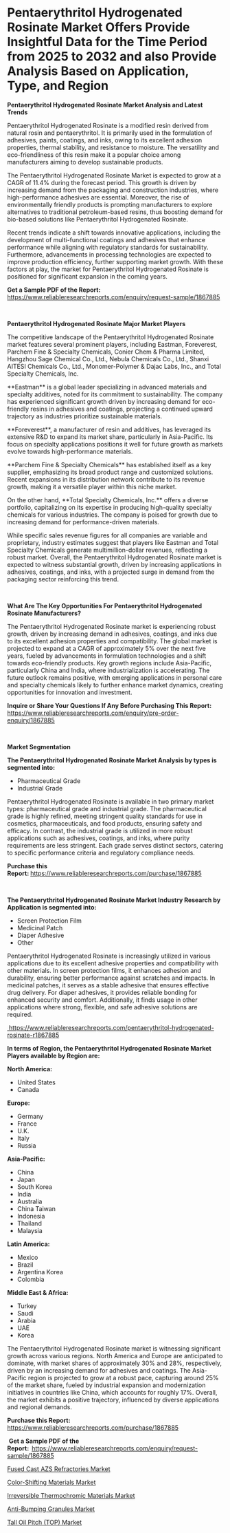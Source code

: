 <p><h1>Pentaerythritol Hydrogenated Rosinate Market Offers Provide Insightful Data for the Time Period from 2025 to 2032 and also Provide Analysis Based on Application, Type, and Region</h1></p><p><strong>Pentaerythritol Hydrogenated Rosinate Market Analysis and Latest Trends</strong></p>
<p><p>Pentaerythritol Hydrogenated Rosinate is a modified resin derived from natural rosin and pentaerythritol. It is primarily used in the formulation of adhesives, paints, coatings, and inks, owing to its excellent adhesion properties, thermal stability, and resistance to moisture. The versatility and eco-friendliness of this resin make it a popular choice among manufacturers aiming to develop sustainable products.</p><p>The Pentaerythritol Hydrogenated Rosinate Market is expected to grow at a CAGR of 11.4% during the forecast period. This growth is driven by increasing demand from the packaging and construction industries, where high-performance adhesives are essential. Moreover, the rise of environmentally friendly products is prompting manufacturers to explore alternatives to traditional petroleum-based resins, thus boosting demand for bio-based solutions like Pentaerythritol Hydrogenated Rosinate.</p><p>Recent trends indicate a shift towards innovative applications, including the development of multi-functional coatings and adhesives that enhance performance while aligning with regulatory standards for sustainability. Furthermore, advancements in processing technologies are expected to improve production efficiency, further supporting market growth. With these factors at play, the market for Pentaerythritol Hydrogenated Rosinate is positioned for significant expansion in the coming years.</p></p>
<p><strong>Get a Sample PDF of the Report:&nbsp;</strong> <a href="https://www.reliableresearchreports.com/enquiry/request-sample/1867885?utm_campaign=41&utm_medium=2&utm_source=Github&utm_content=ia&utm_term=04022025&utm_id=pentaerythritol-hydrogenated-rosinate">https://www.reliableresearchreports.com/enquiry/request-sample/1867885</a></p>
<p>&nbsp;</p>
<p><strong>Pentaerythritol Hydrogenated Rosinate Major Market Players</strong></p>
<p><p>The competitive landscape of the Pentaerythritol Hydrogenated Rosinate market features several prominent players, including Eastman, Foreverest, Parchem Fine & Specialty Chemicals, Conier Chem & Pharma Limited, Hangzhou Sage Chemical Co., Ltd., Nebula Chemicals Co., Ltd., Shanxi AITESI Chemicals Co., Ltd., Monomer-Polymer & Dajac Labs, Inc., and Total Specialty Chemicals, Inc. </p><p>**Eastman** is a global leader specializing in advanced materials and specialty additives, noted for its commitment to sustainability. The company has experienced significant growth driven by increasing demand for eco-friendly resins in adhesives and coatings, projecting a continued upward trajectory as industries prioritize sustainable materials.</p><p>**Foreverest**, a manufacturer of resin and additives, has leveraged its extensive R&D to expand its market share, particularly in Asia-Pacific. Its focus on specialty applications positions it well for future growth as markets evolve towards high-performance materials.</p><p>**Parchem Fine & Specialty Chemicals** has established itself as a key supplier, emphasizing its broad product range and customized solutions. Recent expansions in its distribution network contribute to its revenue growth, making it a versatile player within this niche market.</p><p>On the other hand, **Total Specialty Chemicals, Inc.** offers a diverse portfolio, capitalizing on its expertise in producing high-quality specialty chemicals for various industries. The company is poised for growth due to increasing demand for performance-driven materials.</p><p>While specific sales revenue figures for all companies are variable and proprietary, industry estimates suggest that players like Eastman and Total Specialty Chemicals generate multimillion-dollar revenues, reflecting a robust market. Overall, the Pentaerythritol Hydrogenated Rosinate market is expected to witness substantial growth, driven by increasing applications in adhesives, coatings, and inks, with a projected surge in demand from the packaging sector reinforcing this trend.</p></p>
<p>&nbsp;</p>
<p><strong>What Are The Key Opportunities For Pentaerythritol Hydrogenated Rosinate Manufacturers?</strong></p>
<p><p>The Pentaerythritol Hydrogenated Rosinate market is experiencing robust growth, driven by increasing demand in adhesives, coatings, and inks due to its excellent adhesion properties and compatibility. The global market is projected to expand at a CAGR of approximately 5% over the next five years, fueled by advancements in formulation technologies and a shift towards eco-friendly products. Key growth regions include Asia-Pacific, particularly China and India, where industrialization is accelerating. The future outlook remains positive, with emerging applications in personal care and specialty chemicals likely to further enhance market dynamics, creating opportunities for innovation and investment.</p></p>
<p><strong>Inquire or Share Your Questions If Any Before Purchasing This Report:</strong> <a href="https://www.reliableresearchreports.com/enquiry/pre-order-enquiry/1867885?utm_campaign=41&utm_medium=2&utm_source=Github&utm_content=ia&utm_term=04022025&utm_id=pentaerythritol-hydrogenated-rosinate">https://www.reliableresearchreports.com/enquiry/pre-order-enquiry/1867885</a></p>
<p>&nbsp;</p>
<p><strong>Market Segmentation</strong></p>
<p><strong>The Pentaerythritol Hydrogenated Rosinate Market Analysis by types is segmented into:</strong></p>
<p><ul><li>Pharmaceutical Grade</li><li>Industrial Grade</li></ul></p>
<p><p>Pentaerythritol Hydrogenated Rosinate is available in two primary market types: pharmaceutical grade and industrial grade. The pharmaceutical grade is highly refined, meeting stringent quality standards for use in cosmetics, pharmaceuticals, and food products, ensuring safety and efficacy. In contrast, the industrial grade is utilized in more robust applications such as adhesives, coatings, and inks, where purity requirements are less stringent. Each grade serves distinct sectors, catering to specific performance criteria and regulatory compliance needs.</p></p>
<p><strong>Purchase this Report:&nbsp;</strong><a href="https://www.reliableresearchreports.com/purchase/1867885?utm_campaign=41&utm_medium=2&utm_source=Github&utm_content=ia&utm_term=04022025&utm_id=pentaerythritol-hydrogenated-rosinate">https://www.reliableresearchreports.com/purchase/1867885</a></p>
<p>&nbsp;</p>
<p><strong>The Pentaerythritol Hydrogenated Rosinate Market Industry Research by Application is segmented into:</strong></p>
<p><ul><li>Screen Protection Film</li><li>Medicinal Patch</li><li>Diaper Adhesive</li><li>Other</li></ul></p>
<p><p>Pentaerythritol Hydrogenated Rosinate is increasingly utilized in various applications due to its excellent adhesive properties and compatibility with other materials. In screen protection films, it enhances adhesion and durability, ensuring better performance against scratches and impacts. In medicinal patches, it serves as a stable adhesive that ensures effective drug delivery. For diaper adhesives, it provides reliable bonding for enhanced security and comfort. Additionally, it finds usage in other applications where strong, flexible, and safe adhesive solutions are required.</p></p>
<p><a href="https://www.reliableresearchreports.com/pentaerythritol-hydrogenated-rosinate-r1867885?utm_campaign=41&utm_medium=2&utm_source=Github&utm_content=ia&utm_term=04022025&utm_id=pentaerythritol-hydrogenated-rosinate">&nbsp;https://www.reliableresearchreports.com/pentaerythritol-hydrogenated-rosinate-r1867885</a></p>
<p><strong>In terms of Region, the Pentaerythritol Hydrogenated Rosinate Market Players available by Region are:</strong></p>
<p>
    <p> <strong> North America: </strong>
        <ul>
            <li>United States</li>
            <li>Canada</li>
        </ul>
        </p> 
    <p> <strong> Europe: </strong>
        <ul>
            <li>Germany</li>
            <li>France</li>
            <li>U.K.</li>
            <li>Italy</li>
            <li>Russia</li>
        </ul>
        </p> 
    <p> <strong> Asia-Pacific: </strong>
        <ul>
            <li>China</li>
            <li>Japan</li>
            <li>South Korea</li>
            <li>India</li>
            <li>Australia</li>
            <li>China Taiwan</li>
            <li>Indonesia</li>
            <li>Thailand</li>
            <li>Malaysia</li>
        </ul>
        </p> 
    <p> <strong> Latin America: </strong>
        <ul>
            <li>Mexico</li>
            <li>Brazil</li>
            <li>Argentina Korea</li>
            <li>Colombia</li>
        </ul>
        </p> 
    <p> <strong> Middle East & Africa: </strong>
        <ul>
            <li>Turkey</li>
            <li>Saudi</li>
            <li>Arabia</li>
            <li>UAE</li>
            <li>Korea</li>
        </ul>
    </p>
    </p>
<p><p>The Pentaerythritol Hydrogenated Rosinate market is witnessing significant growth across various regions. North America and Europe are anticipated to dominate, with market shares of approximately 30% and 28%, respectively, driven by an increasing demand for adhesives and coatings. The Asia-Pacific region is projected to grow at a robust pace, capturing around 25% of the market share, fueled by industrial expansion and modernization initiatives in countries like China, which accounts for roughly 17%. Overall, the market exhibits a positive trajectory, influenced by diverse applications and regional demands.</p></p>
<p><strong>Purchase this Report: </strong><a href="https://www.reliableresearchreports.com/purchase/1867885?utm_campaign=41&utm_medium=2&utm_source=Github&utm_content=ia&utm_term=04022025&utm_id=pentaerythritol-hydrogenated-rosinate">https://www.reliableresearchreports.com/purchase/1867885</a></p>
<p>&nbsp;<strong>Get a Sample PDF of the Report:&nbsp;&nbsp;</strong><a href="https://www.reliableresearchreports.com/enquiry/request-sample/1867885?utm_campaign=41&utm_medium=2&utm_source=Github&utm_content=ia&utm_term=04022025&utm_id=pentaerythritol-hydrogenated-rosinate">https://www.reliableresearchreports.com/enquiry/request-sample/1867885</a></p>
<p><strong></strong></p>
<p><p><a href="https://github.com/xalatieusope/Market-Research-Report-List-1/blob/main/fused-cast-azs-refractories-market.md?utm_campaign=41&utm_medium=2&utm_source=Github&utm_content=ia&utm_term=04022025&utm_id=pentaerythritol-hydrogenated-rosinate">Fused Cast AZS Refractories Market</a></p><p><a href="https://github.com/vjorelaclliv/Market-Research-Report-List-1/blob/main/color-shifting-materials-market.md?utm_campaign=41&utm_medium=2&utm_source=Github&utm_content=ia&utm_term=04022025&utm_id=pentaerythritol-hydrogenated-rosinate">Color-Shifting Materials Market</a></p><p><a href="https://github.com/djembashote/Market-Research-Report-List-1/blob/main/irreversible-thermochromic-materials-market.md?utm_campaign=41&utm_medium=2&utm_source=Github&utm_content=ia&utm_term=04022025&utm_id=pentaerythritol-hydrogenated-rosinate">Irreversible Thermochromic Materials Market</a></p><p><a href="https://github.com/xtysizov/Market-Research-Report-List-1/blob/main/anti-bumping-granules-market.md?utm_campaign=41&utm_medium=2&utm_source=Github&utm_content=ia&utm_term=04022025&utm_id=pentaerythritol-hydrogenated-rosinate">Anti-Bumping Granules Market</a></p><p><a href="https://github.com/nicoletavirag/Market-Research-Report-List-5/blob/main/tall-oil-pitch-top-market.md?utm_campaign=41&utm_medium=2&utm_source=Github&utm_content=ia&utm_term=04022025&utm_id=pentaerythritol-hydrogenated-rosinate">Tall Oil Pitch (TOP) Market</a></p></p>